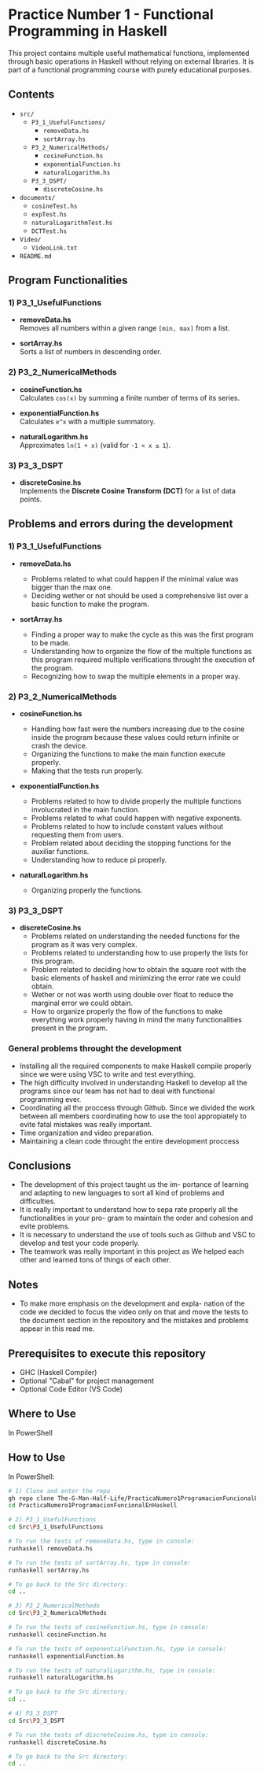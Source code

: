 # Practice Number 1 - Functional Programming in Haskell

This project contains multiple useful mathematical functions, implemented through basic operations in Haskell without relying on external libraries. It is part of a functional programming course with purely educational purposes.

## Contents

- `src/`
  - `P3_1_UsefulFunctions/`
    - `removeData.hs` 
    - `sortArray.hs` 
  - `P3_2_NumericalMethods/`
    - `cosineFunction.hs` 
    - `exponentialFunction.hs` 
    - `naturalLogarithm.hs`
  - `P3_3_DSPT/`
    - `discreteCosine.hs` 
- `documents/`
    - `cosineTest.hs` 
    - `expTest.hs` 
    - `naturalLogarithmTest.hs`
    - `DCTTest.hs`
- `Video/` 
    - `VideoLink.txt`
- `README.md` 

## Program Functionalities

### 1) P3_1_UsefulFunctions
- **removeData.hs**  
  Removes all numbers within a given range `[min, max]` from a list.
  
- **sortArray.hs**  
  Sorts a list of numbers in descending order.  


### 2) P3_2_NumericalMethods
- **cosineFunction.hs**  
  Calculates `cos(x)` by summing a finite number of terms of its series.  

- **exponentialFunction.hs**  
  Calculates `e^x` with a multiple summatory.  

- **naturalLogarithm.hs**  
  Approximates `ln(1 + x)` (valid for `-1 < x ≤ 1`).  

### 3) P3_3_DSPT
- **discreteCosine.hs**  
  Implements the **Discrete Cosine Transform (DCT)** for a list of data points.

## Problems and errors during the development

### 1) P3_1_UsefulFunctions
- **removeData.hs**  
  - Problems related to what could happen if
    the minimal value was bigger than the max
    one.
  - Deciding wether or not should be used a
    comprehensive list over a basic function
    to make the program.
  
- **sortArray.hs**  
   - Finding a proper way to make the cycle
     as this was the first program to be made.
   - Understanding how to organize the flow
     of the multiple functions as this program
     required multiple verifications throught
     the execution of the program.
   - Recognizing how to swap the multiple
     elements in a proper way.

### 2) P3_2_NumericalMethods
- **cosineFunction.hs**  
   - Handling how fast were the numbers increasing
     due to the cosine inside the program because
     these values could return infinite or crash
     the device.
   - Organizing the functions to make the main
     function execute properly.
   - Making that the tests run properly.
     
- **exponentialFunction.hs**  
   - Problems related to how to divide properly
     the multiple functions involucrated in the
     main function.
   - Problems related to what could happen with
     negative exponents.
   - Problems related to how to include constant
     values without requesting them from users.
   - Problem related about deciding the stopping
     functions for the auxiliar functions.
   - Understanding how to reduce pi properly.
     
- **naturalLogarithm.hs**  
   - Organizing properly the functions.

### 3) P3_3_DSPT
- **discreteCosine.hs**  
    - Problems related on understanding the needed
      functions for the program as it was very
      complex.
    - Problems related to understanding how to use
      properly the lists for this program.
    - Problem related to deciding how to obtain the
      square root with the basic elements of haskell
      and minimizing the error rate we could obtain.
    - Wether or not was worth using double over float
      to reduce the marginal error we could obtain.
    - How to organize properly the flow of the functions
      to make everything work properly having in mind the
      many functionalities present in the program.
      
### General problems throught the development

   - Installing all the required components to
     make Haskell compile properly since we
     were using VSC to write and test everything.
   - The high difficulty involved in understanding
     Haskell to develop all the programs since our
     team has not had to deal with functional
     programming ever.
   - Coordinating all the proccess through Github.
     Since we divided the work between all members
     coordinating how to use the tool appropiately
     to evite fatal mistakes was really important.
   - Time organization and video preparation.
   - Maintaining a clean code throught the entire
     development proccess
     
## Conclusions

  - The development of this project taught us the im-
    portance of learning and adapting to new languages
    to sort all kind of problems and difficulties.
  - It is really important to understand how to sepa
    rate properly all the functionalities in your pro-
    gram to maintain the order and cohesion and evite
    problems.
  - It is necessary to understand the use of tools
    such as Github and VSC to develop and test your 
    code properly.
  - The teamwork was really important in this project
    as We helped each other and learned tons of things
    of each other.

## Notes
  - To make more emphasis on the development and expla-
    nation of the code we decided to focus the video
    only on that and move the tests to the document
    section in the repository and the mistakes and
    problems appear in this read me.

## Prerequisites to execute this repository

- GHC (Haskell Compiler)
- Optional "Cabal" for project management
- Optional Code Editor (VS Code)

## Where to Use

In PowerShell

## How to Use

In PowerShell:

```bash
# 1) Clone and enter the repo
gh repo clone The-G-Man-Half-Life/PracticaNumero1ProgramacionFuncionalEnHaskell
cd PracticaNumero1ProgramacionFuncionalEnHaskell

# 2) P3_1_UsefulFunctions
cd Src\P3_1_UsefulFunctions

# To run the tests of removeData.hs, type in console:
runhaskell removeData.hs

# To run the tests of sortArray.hs, type in console:
runhaskell sortArray.hs

# To go back to the Src directory:
cd ..

# 3) P3_2_NumericalMethods
cd Src\P3_2_NumericalMethods

# To run the tests of cosineFunction.hs, type in console:
runhaskell cosineFunction.hs

# To run the tests of exponentialFunction.hs, type in console:
runhaskell exponentialFunction.hs

# To run the tests of naturalLogarithm.hs, type in console:
runhaskell naturalLogarithm.hs

# To go back to the Src directory:
cd ..

# 4) P3_3_DSPT
cd Src\P3_3_DSPT

# To run the tests of discreteCosine.hs, type in console:
runhaskell discreteCosine.hs

# To go back to the Src directory:
cd ..
